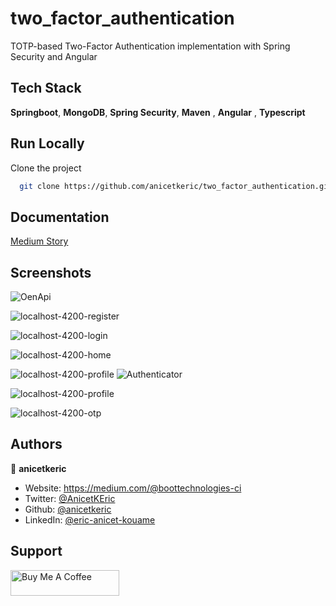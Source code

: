 # two_factor_authentication

TOTP-based Two-Factor Authentication implementation with Spring Security and Angular

## Tech Stack

**Springboot**, **MongoDB**, **Spring Security**, **Maven** , **Angular** , **Typescript** 

## Run Locally

Clone the project

```bash
  git clone https://github.com/anicetkeric/two_factor_authentication.git
```

## Documentation

[Medium Story]()

## Screenshots

![OenApi](https://github.com/user-attachments/assets/2624368a-f5b0-4117-9acf-c81d7a7cacf7)

![localhost-4200-register](https://github.com/user-attachments/assets/05b47b2b-3b22-4fa5-b116-992520ee753a)

![localhost-4200-login](https://github.com/user-attachments/assets/0ac95fbb-8b95-48b5-92a9-11f2ea754a0e)

![localhost-4200-home](https://github.com/user-attachments/assets/c323365a-eef4-4403-a8fc-047d16706a9a)

![localhost-4200-profile](https://github.com/user-attachments/assets/38969a64-cf5c-4c35-b052-7dd6e6a5db23)
![Authenticator](https://github.com/user-attachments/assets/b31329a7-4830-4e89-8d04-f284fff47b8e)

![localhost-4200-profile](https://github.com/user-attachments/assets/ad6cb9e7-7c7e-4c1c-8fae-f7a0f8e9e20b)


![localhost-4200-otp](https://github.com/user-attachments/assets/015fa437-a502-4798-9123-2a07f4de3f19)



## Authors

👤 **anicetkeric**

* Website: https://medium.com/@boottechnologies-ci
* Twitter: [@AnicetKEric](https://twitter.com/AnicetKEric)
* Github: [@anicetkeric](https://github.com/anicetkeric)
* LinkedIn: [@eric-anicet-kouame](https://www.linkedin.com/in/%F0%9F%8E%AF-eric-anicet-k-49029577/)

## Support
<a href="https://www.buymeacoffee.com/boottechnou" target="_blank"><img src="https://cdn.buymeacoffee.com/buttons/default-orange.png" alt="Buy Me A Coffee" height="41" width="174"></a>

